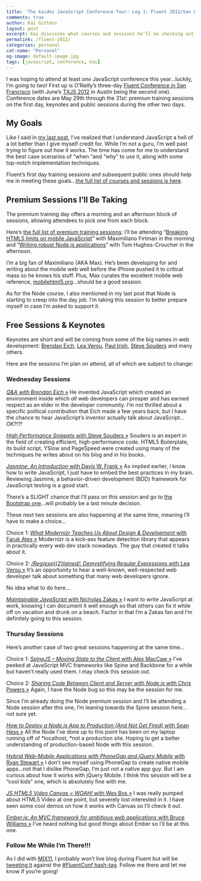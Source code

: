 ```yaml
---
title: 'The kaidez JavaScript Conference Tour: Leg 1: Fluent 2012/San Francisco'
comments: true
author: Kai Gittens
layout: post
excerpt: Kai discusses what courses and sessions he'll be checking out at the 2012 Fluent JavaScript Conference. Node, and Jasmine are a few of them.
permalink: /fluent-2012/
categories: personal
cat-name: "Personal"
og-image: default-image.jpg
tags: [javascript, conference, kai]
---
```

I was hoping to attend at least *one* JavaScript conference this year…luckily, I’m going to *two*! First up is O’Reilly’s three-day [Fluent Conference in San Francisco][2] (with June’s [TXJS 2012][3] in Austin being the second one). Conference dates are May 29th through the 31st: premium training sessions on the first day, keynotes and public sessions during the other two days.


 [2]: http://fluentconf.com/fluent2012
 [3]: http://2012.texasjavascript.com/

## My Goals

Like I said in [my last post][4], I’ve realized that I understand JavaScript a hell of a lot better than I give myself credit for. While I’m not a guru, I’m well past trying to figure out how it works. The time has come for me to understand the best case scenarios of “when “and “why” to use it, along with some top-notch implementation techniques.

 [4]: http://kaidez.com/learn-javascript-before-jquery/

Fluent’s first day training sessions and subsequent public ones should help me in meeting these goals…[the full list of courses and sessions is here][5].

 [5]: http://fluentconf.com/fluent2012/public/schedule/full/public

## Premium Sessions I’ll Be Taking

The premium training day offers a morning and an afternoon block of sessions, allowing attendees to pick one from each block.

Here’s [the full list of premium training sessions][6]: I’ll be attending “[Breaking HTML5 limits on mobile JavaScript][7]” with Maximiliano Firtman in the morning and “[Writing robust Node.js applications][8]” with Tom Hughes-Croucher in the afternoon.

 [6]: http://fluentconf.com/fluent2012/public/schedule/grid/public/2012-05-29
 [7]: http://fluentconf.com/fluent2012/public/schedule/detail/24654
 [8]: http://fluentconf.com/fluent2012/public/schedule/detail/24856

I’m a big fan of Maximiliano (AKA Max). He’s been developing for and writing about the mobile web well before the iPhone pushed it to critical mass so he knows his stuff. Plus, Max curates the excellent mobile web reference, [mobilehtml5.org][9]…should be a good session.

 [9]: http://mobilehtml5.org/

As for the Node course, I also mentioned in my last post that Node is starting to creep into the day job. I’m taking this session to better prepare myself in case I’m asked to support it.

## Free Sessions & Keynotes

Keynotes are short and will be coming from some of the big names in web development: [Brendan Eich][10], [Lea Verou][11], [Paul Irish][12], [Steve Souders][13] and many others.

 [10]: http://brendaneich.com/
 [11]: http://lea.verou.me/
 [12]: http://paulirish.com/
 [13]: http://stevesouders.com/

Here are the sessions I’m plan on attend, all of which are subject to change:

### Wednesday Sessions

[*Q&A with Brendan Eich* »][14]
He invented JavaScript which created an environment inside which *all* web developers can prosper and has earned respect as an elder in the developer community. I’m not thrilled about a specific political contribution that Eich made a few years back, but I have the chance to hear JavaScript’s inventor actually talk about JavaScript…*OK?!?!*

 [14]: http://fluentconf.com/fluent2012/public/schedule/detail/24881

[*High Performance Snippets* with Steve Souders »][15]
Souders is an expert in the field of creating efficient, high-performance code. HTML5 Boilerplate, its build script, YSlow and PageSpeed were created using many of the techniques he writes about on his blog and in his books.

 [15]: http://fluentconf.com/fluent2012/public/schedule/detail/24926

[*Jasmine: An Introduction* with Davis W. Frank »][16]
As implied earlier, I know how to write JavaScript, I just have to embed the best practices in my brain. Reviewing Jasmine, a behavior-driven development (BDD) framework for JavaScript testing is a good start.

 [16]: http://fluentconf.com/fluent2012/public/schedule/detail/24713

There’s a SLIGHT chance that I’ll pass on this session and go to [the Bootstrap one][17]…will probably be a last minute decision.

 [17]: http://fluentconf.com/fluent2012/public/schedule/detail/24889

These next two sessions are also happening at the same time, meaning I’ll have to make a choice…

Choice 1:
[*What Modernizr Teaches Us About Design & Development* with Faruk Ateş »][18]
Modernizr is a kick-ass feature detection library that appears in practically every web dev stack nowadays. The guy that created it talks about it.

 [18]: http://fluentconf.com/fluent2012/public/schedule/detail/24109

Choice 2:
[*/Reg(exp){2}lained/: Demystifying Regular Expressions* with Lea Verou »][19]
It’s an opportunity to hear a well-known, well-respected web developer talk about something that many web developers ignore.

 [19]: http://fluentconf.com/fluent2012/public/schedule/detail/24929

No idea what to do here…

[*Maintainable JavaScript* with Nicholas Zakas »][20]
I want to write JavaScript at work, knowing I can document it well enough so that others can fix it while off on vacation and drunk on a beach. Factor in that I’m a Zakas fan and I’m definitely going to this session.

 [20]: http://fluentconf.com/fluent2012/public/schedule/detail/24440

### Thursday Sessions

Here’s another case of two great sessions happening at the same time…

Choice 1:
[*SpineJS – Moving State to the Client* with Alex MacCaw »][21]
I’ve peeked at JavaScript MVC frameworks like Spine and Backbone for a while but haven’t really used them. I may check this session out.

 [21]: http://fluentconf.com/fluent2012/public/schedule/detail/24877

Choice 2:
[*Sharing Code Between Client and Server with Node.js* with Chris Powers »][22]
Again, I have the Node bug so this may be the session for me.

 [22]: http://fluentconf.com/fluent2012/public/schedule/detail/24686

Since I’m already doing the Node premium session and I’ll be attending a Node session after this one, I’m leaning towards the Spine session here…not sure yet.

[*How to Deploy a Node.js App to Production (And Not Get Fired)* with Sean Hess »][23]
All the Node I’ve done up to this point has been on my laptop running off of *localhost, *not a production site. Hoping to get a better understanding of production-based Node with this session.

 [23]: http://fluentconf.com/fluent2012/public/schedule/detail/24643

[*Hybrid Web-Mobile Applications with PhoneGap and jQuery Mobile* with Ryan Stewart »][24]
I don’t see myself using PhoneGap to create native mobile apps…not that I dislike PhoneGap, I’m just not a native app guy. But I am curious about how it works with jQuery Mobile. I think this session will be a “cool kids” one, which is absolutely fine with me.

 [24]: http://fluentconf.com/fluent2012/public/schedule/detail/24474

[*JS HTML5 Video Canvas = WOAH!* with Wes Bos »][25]
I was really pumped about HTML5 Video at one point, but severely lost interested in it. I have seen some cool demos on how it works with Canvas so I’ll check it out.

 [25]: http://fluentconf.com/fluent2012/public/schedule/detail/24600

[*Ember.js: An MVC framework for ambitious web applications* with Bruce Williams »][26]
I’ve heard nothing but good things about Ember so I’ll be at this one.

 [26]: http://fluentconf.com/fluent2012/public/schedule/detail/24706

### Follow Me While I’m There!!!

As I did with [MIX11][27], I probably won’t live blog during Fluent but will be [tweeting it][28] against the [#FluentConf hash-tag][29]. Follow me there and let me know if you’re going!

 [27]: http://kaidez.com/at-mix11/
 [28]: https://twitter.com/kaidez
 [29]: https://twitter.com/#!/search/#FluentConf